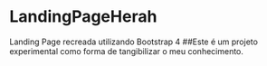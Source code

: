 # LandingPageHerah
Landing Page recreada utilizando  Bootstrap 4 
##Este é um projeto experimental como forma de tangibilizar o meu conhecimento.
